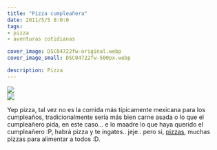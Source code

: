 ```yaml
---
title: "Pizza cumpleañera"
date: 2011/5/5 8:0:0
tags: 
- pizza
- aventuras cotidianas

cover_image: DSC04722fw-original.webp
cover_image_small: DSC04722fw-500px.webp

description: Pizza
---
```



[![](DSC04722fw-800px.webp)](DSC04722fw-original.webp)  
[![](DSC04731fw-800px.webp)](DSC04731fw-original.webp)

Yep pizza, tal vez no es la comida más típicamente mexicana para los cumpleaños, tradicionalmente sería más bien carne asada o lo que el cumpleañero pida, en este caso... e lo maadre lo que haya querido el cumpleañero :P, habrá pizza y te ingates.. jeje.. pero si, <a href="2011/1/3/Pizza/">pizzas</a>, muchas pizzas para alimentar a todos :D.
